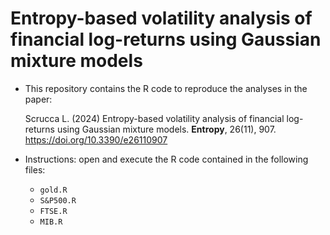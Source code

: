 # Entropy-based volatility analysis of financial  log-returns using Gaussian mixture models


- This repository contains the R code to reproduce the analyses in the paper:

	Scrucca L. (2024) Entropy-based volatility analysis of financial log-returns using Gaussian mixture models. **Entropy**, 26(11), 907. https://doi.org/10.3390/e26110907

- Instructions: open and execute the R code contained in the following files: 
	- `gold.R`
	- `S&P500.R`
	- `FTSE.R`
	- `MIB.R`


<br>
